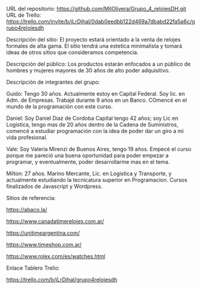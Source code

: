 URL del repositorio: https://github.com/MilOlivera/Grupo_4_relojesDH.git
URL de Trello: https://trello.com/invite/b/jLrDihal/0dab0eedbb122d469a7dbabd22fa5a6c/grupo4relojesdh

Descripción del sitio:
El proyecto estará orientado a la venta de relojes formales de alta gama. El sitio tendrá una estetica minimalista y tomará ideas de otros sitios que consideramos competencia.

Descripción del público:
Los productos estarán enfocados a un público de hombres y mujeres mayores de 30 años de alto poder adquisitivo.

Descripción de integrantes del grupo:


Guido: Tengo 30 años. Actualmente estoy en Capital Federal. Soy lic. en Adm. de Empresas. Trabajé durante 9 años en un Banco. COmencé en el mundo de la programación con este curso.


Daniel: Soy Daniel Diaz de Cordoba Capital tengo 42 años; soy Lic en Logística, tengo mas de 20 años dentro de la Cadena de Suministros, comencé a estudiar programación con la idea de poder dar un giro a mi vida profesional.


Vale: Soy Valeria Mirenzi de Buenos Aires, tengo 19 años. Empecé el curso porque me pareció una buena oportunidad para poder empezar a programar, y eventualmente, poder desarrollarme mas en el tema.


Milton: 27 años. Marino Mercante, Lic. en Logistica y Transporte, y actualmente estudiando la tecnicatura superior en Programacion. Cursos finalizados de Javascript y Wordpress.

Sitios de referencia:

https://abaco.la/

https://www.canadatimerelojes.com.ar/

https://unitimeargentina.com/

https://www.timeshop.com.ar/

https://www.rolex.com/es/watches.html


Enlace Tablero Trello:

https://trello.com/b/jLrDihal/grupo4relojesdh

